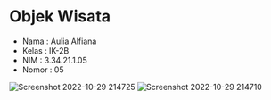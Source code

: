# Objek Wisata


- Nama : Aulia Alfiana
- Kelas : IK-2B
- NIM : 3.34.21.1.05
- Nomor : 05


![Screenshot 2022-10-29 214725](https://user-images.githubusercontent.com/114818053/198838377-abd682a4-9d71-4e26-8068-85fe14b89136.jpg)
![Screenshot 2022-10-29 214710](https://user-images.githubusercontent.com/114818053/198838381-9a03f300-ccdd-4a27-bb84-42951793861a.jpg)
